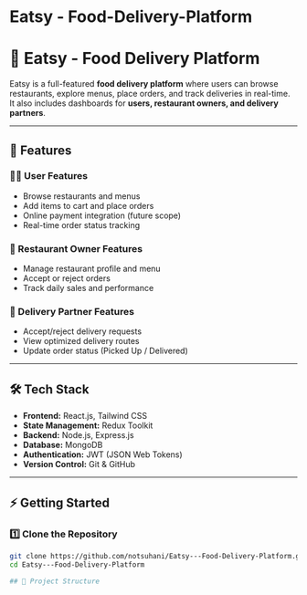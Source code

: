 # Eatsy - Food-Delivery-Platform
# 🍔 Eatsy - Food Delivery Platform

Eatsy is a full-featured **food delivery platform** where users can browse restaurants, explore menus, place orders, and track deliveries in real-time.  
It also includes dashboards for **users, restaurant owners, and delivery partners**.

---

## 🚀 Features

### 👨‍💻 User Features
- Browse restaurants and menus  
- Add items to cart and place orders  
- Online payment integration (future scope)  
- Real-time order status tracking  

### 🏪 Restaurant Owner Features
- Manage restaurant profile and menu  
- Accept or reject orders  
- Track daily sales and performance  

### 🚴 Delivery Partner Features
- Accept/reject delivery requests  
- View optimized delivery routes  
- Update order status (Picked Up / Delivered)  

---

## 🛠️ Tech Stack

- **Frontend:** React.js, Tailwind CSS  
- **State Management:** Redux Toolkit  
- **Backend:** Node.js, Express.js  
- **Database:** MongoDB  
- **Authentication:** JWT (JSON Web Tokens)  
- **Version Control:** Git & GitHub  

---

## ⚡ Getting Started

### 1️⃣ Clone the Repository
```bash
git clone https://github.com/notsuhani/Eatsy---Food-Delivery-Platform.git
cd Eatsy---Food-Delivery-Platform

## 📂 Project Structure
